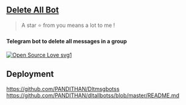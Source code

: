 ## [Delete All Bot](https://t.me/StarkDeleteAllBot)

> A star ⭐ from you means a lot to me !

#### Telegram bot to delete all messages in a group

[![Open Source Love svg1](https://badges.frapsoft.com/os/v1/open-source.svg?v=103)](https://github.com/ellerbrock/open-source-badges/)

## Deployment
https://github.com/PANDITHAN/Dltmsgbotss
https://github.com/PANDITHAN/dltallbotss/blob/master/README.md

